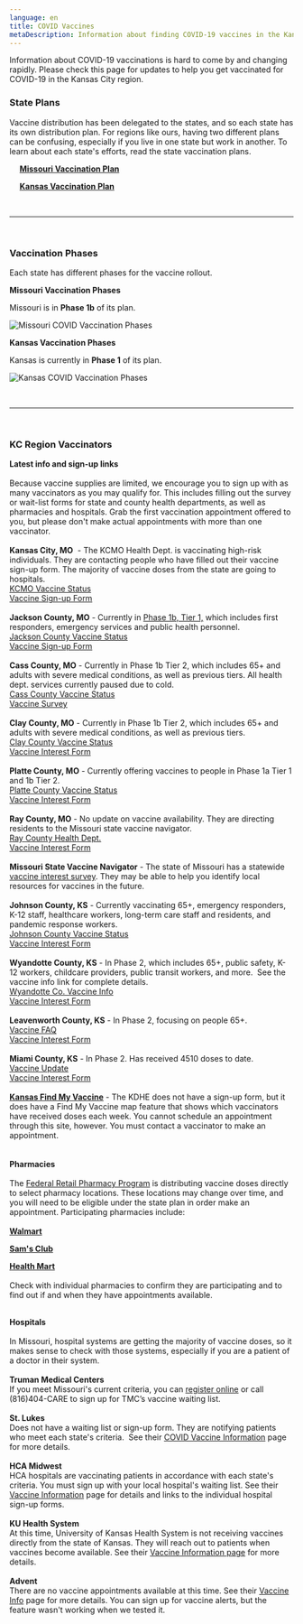 ```yaml
---
language: en
title: COVID Vaccines
metaDescription: Information about finding COVID-19 vaccines in the Kansas City region.
---
```

Information about COVID-19 vaccinations is hard to come by and changing rapidly. Please check this page for updates to help you get vaccinated for COVID-19 in the Kansas City region.

### State Plans

Vaccine distribution has been delegated to the states, and so each state has its own distribution plan. For regions like ours, having two different plans can be confusing, especially if you live in one state but work in another. To learn about each state's efforts, read the state vaccination plans.

&emsp; **[Missouri Vaccination Plan](https://covidvaccine.mo.gov/)**

&emsp; **[Kansas Vaccination Plan](https://www.kansasvaccine.gov/)**

<br><hr><br>

### Vaccination Phases

Each state has different phases for the vaccine rollout. 

**Missouri Vaccination Phases**

Missouri is in **Phase 1b** of its plan.

![Missouri COVID Vaccination Phases](/uploads/600586616801f.image.png)

**Kansas Vaccination Phases**

Kansas is currently in **Phase 1** of its plan. 

![Kansas COVID Vaccination Phases](/uploads/screen-shot-2021-01-18-at-10.01.04-am.png)

<br><hr><br>

### KC Region Vaccinators

**Latest info and sign-up links**\
\
Because vaccine supplies are limited, we encourage you to sign up with as many vaccinators as you may qualify for. This includes filling out the survey or wait-list forms for state and county health departments, as well as pharmacies and hospitals. Grab the first vaccination appointment offered to you, but please don't make actual appointments with more than one vaccinator.\
\
**Kansas City, MO**  - The KCMO Health Dept. is vaccinating high-risk individuals. They are contacting people who have filled out their vaccine sign-up form. The majority of vaccine doses from the state are going to hospitals.\
[KCMO Vaccine Status](https://www.kcmo.gov/city-hall/departments/health/covid-19-vaccine)\
[Vaccine Sign-up Form](https://hipaa.jotform.com/210117358088152)\
\
**Jackson County, MO** - Currently in [Phase 1b, Tier 1,](https://jacohd.org/covid-vaccines) which includes first responders, emergency services and public health personnel.\
[Jackson County Vaccine Status\
Vaccine Sign-up Form](https://jacohd.org/covid-vaccines)\
\
**Cass County, MO** - Currently in Phase 1b Tier 2, which includes 65+ and adults with severe medical conditions, as well as previous tiers. All health dept. services currently paused due to cold.\
[Cass County Vaccine Status](https://casscounty.com/2462/COVID-19-Vaccine)\
[Vaccine Survey](https://casscounty-cchd.app.transform.civicplus.com/forms/19861)\
\
**Clay County, MO** - Currently in Phase 1b Tier 2, which includes 65+ and adults with severe medical conditions, as well as previous tiers.\
[Clay County Vaccine Status](https://www.clayhealth.com/301/COVID-19-Vaccine)\
[Vaccine Interest Form](https://hipaa.jotform.com/210138520201032)\
\
**Platte County, MO** - Currently offering vaccines to people in Phase 1a Tier 1 and 1b Tier 2.\
[Platte County Vaccine Status](https://www.plattecountyhealthdept.com/emergency.aspx)\
[Vaccine Interest Form](https://us.openforms.com/Form/8c3d6585-ebb9-45a3-8d40-0046c31a9a80)\
\
**Ray County, MO** - No update on vaccine availability. They are directing residents to the Missouri state vaccine navigator.\
[Ray County Health Dept.](https://www.rayhealth.org/covid-19)\
[Vaccine Interest Form](https://docs.google.com/forms/d/e/1FAIpQLSf_GRYL_BCr8IIfCEBqNdGj0Dt4-4piBa_xJn-X5NmvnOZRcQ/viewform)\
\
**Missouri State Vaccine Navigator** - The state of Missouri has a statewide [vaccine interest survey](https://covidvaccine.mo.gov/navigator/). They may be able to help you identify local resources for vaccines in the future.\
\
**Johnson County, KS** - Currently vaccinating 65+, emergency responders, K-12 staff, healthcare workers, long-term care staff and residents, and pandemic response workers.\
[Johnson County Vaccine Status](https://www.jocogov.org/covid-19-vaccine)\
[Vaccine Interest Form](https://redcap.jocogov.org/surveys/?s=8KWLNLWWHL&fbclid=IwAR3jhHgJQZ23sJjnluFYXx8XwJFCfmMi-IZ_bqPhGsH4NPMS4c_YBrj6SqQ)\
\
**Wyandotte County, KS** - In Phase 2, which includes 65+, public safety, K-12 workers, childcare providers, public transit workers, and more.  See the vaccine info link for complete details.\
[Wyandotte Co. Vaccine Info\
Vaccine Interest Form](https://wyandotte-county-covid-19-vaccines-unifiedgov.hub.arcgis.com/)\
\
**Leavenworth County, KS** - In Phase 2, focusing on people 65+.\
[Vaccine FAQ](https://www.leavenworthcounty.gov/information/covid-19_information/covid-19_vaccine_faq.php)\
[Vaccine Interest Form](https://us.openforms.com/Form/2f2bcc68-3b6a-450b-9007-d39819db6572)\
\
**Miami County, KS** - In Phase 2. Has received 4510 doses to date.\
[Vaccine Update](http://www.miamicountyks.org/AlertCenter.aspx?AID=COVID19-Vaccine-Update-02232021-353)\
[Vaccine Interest Form](http://www.miamicountyks.org/list.aspx?Mode=Subscribe#alertCenter)\
\
**[Kansas Find My Vaccine](https://www.kansasvaccine.gov/160/Find-My-Vaccine)** - The KDHE does not have a sign-up form, but it does have a Find My Vaccine map feature that shows which vaccinators have received doses each week. You cannot schedule an appointment through this site, however. You must contact a vaccinator to make an appointment.\
\
\
**Pharmacies**\
\
The [Federal Retail Pharmacy Program](https://www.cdc.gov/vaccines/covid-19/retail-pharmacy-program/participating-pharmacies.html) is distributing vaccine doses directly to select pharmacy locations. These locations may change over time, and you will need to be eligible under the state plan in order make an appointment. Participating pharmacies include:\
\
**[Walmart](https://www.walmart.com/cp/1228302)**

**[Sam's Club](https://www.kcmo.gov/?splash=https%3a%2f%2fwww.samsclub.com%2fpharmacy&____isexternal=true)**

**[Health Mart](https://www.kcmo.gov/?splash=https%3a%2f%2fwww.healthmart.com%2fstore-locator.html&____isexternal=true)**\
\
Check with individual pharmacies to confirm they are participating and to find out if and when they have appointments available.

\
**Hospitals**\
\
In Missouri, hospital systems are getting the majority of vaccine doses, so it makes sense to check with those systems, especially if you are a patient of a doctor in their system.\
\
**Truman Medical Centers**\
If you meet Missouri's current criteria, you can [register online](https://www.kcmo.gov/?splash=https%3a%2f%2fwww.trumed.org%2fforms%2fcovid-19-vaccine-wait-list%2f&____isexternal=true) or call (816)404-CARE to sign up for TMC’s vaccine waiting list.\
\
**St. Lukes**\
Does not have a waiting list or sign-up form. They are notifying patients who meet each state's criteria.  See their [COVID Vaccine Information](https://www.saintlukeskc.org/covid-19/vaccine#) page for more details.\
\
**HCA Midwest**\
HCA hospitals are vaccinating patients in accordance with each state's criteria. You must sign up with your local hospital's waiting list. See their [Vaccine Information](https://hcamidwest.com/covid-19/COVID-19-vaccine-information/) page for details and links to the individual hospital sign-up forms.\
\
**KU Health System**\
At this time, University of Kansas Health System is not receiving vaccines directly from the state of Kansas. They will reach out to patients when vaccines become available. See their [Vaccine Information page](https://www.kansashealthsystem.com/patient-visitor/covid19-update/covid-vaccine-form) for more details.\
\
**Advent**\
There are no vaccine appointments available at this time. See their [Vaccine Info](https://www.adventhealth.com/coronavirus-resource-hub/adventhealth-coronavirus-vaccine-resource-hub) page for more details. You can sign up for vaccine alerts, but the feature wasn't working when we tested it.